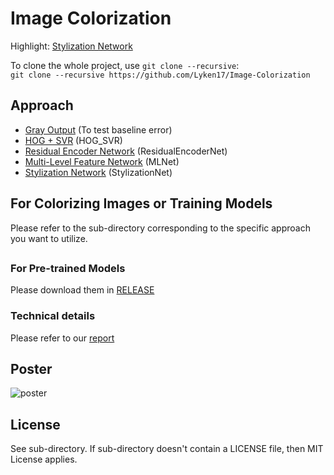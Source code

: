# Image Colorization

Highlight: [Stylization Network](https://github.com/zeruniverse/neural-colorization)

To clone the whole project, use `git clone --recursive`:   
`git clone --recursive https://github.com/Lyken17/Image-Colorization`

## Approach
+ [Gray Output](https://github.com/Lyken17/Image-Colorization/tree/master/GrayOutput) (To test baseline error)
+ [HOG + SVR](https://github.com/Lyken17/Image-Colorization/tree/master/HOG_SVR) (HOG_SVR)
+ [Residual Encoder Network](https://github.com/Armour/Automatic-Image-Colorization) (ResidualEncoderNet)
+ [Multi-Level Feature Network](https://github.com/Lyken17/Colorize-Your-World) (MLNet)
+ [Stylization Network](https://github.com/zeruniverse/neural-colorization) (StylizationNet)

## For Colorizing Images or Training Models
Please refer to the sub-directory corresponding to the specific approach you want to utilize.

##
### For Pre-trained Models
Please download them in [RELEASE](https://github.com/Lyken17/Image-Colorization/releases)

### Technical details
Please refer to our [report](Report/colorization.pdf)


## Poster
![poster](https://cloud.githubusercontent.com/assets/4648756/20870912/ad2241ee-ba44-11e6-8919-25fb054bb96e.jpg)


## License
See sub-directory. If sub-directory doesn't contain a LICENSE file, then MIT License applies.
